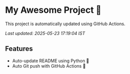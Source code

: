 # My Awesome Project 🚀

This project is automatically updated using GitHub Actions.

_Last updated: 2025-05-23 17:19:04 IST_

## Features
- Auto-update README using Python 🐍
- Auto Git push with GitHub Actions 🤖
